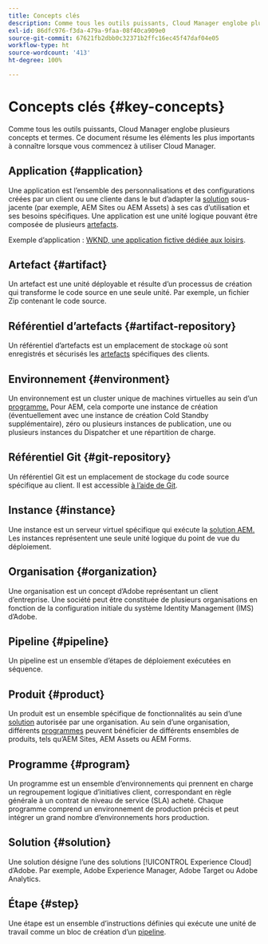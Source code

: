 ```yaml
---
title: Concepts clés
description: Comme tous les outils puissants, Cloud Manager englobe plusieurs concepts et termes. Ce document résume les éléments les plus importants à connaître lorsque vous commencez à utiliser Cloud Manager.
exl-id: 86dfc976-f3da-479a-9faa-08f40ca909e0
source-git-commit: 67621fb2dbb0c32371b2ffc16ec45f47daf04e05
workflow-type: ht
source-wordcount: '413'
ht-degree: 100%

---
```



# Concepts clés {#key-concepts}

Comme tous les outils puissants, Cloud Manager englobe plusieurs concepts et termes. Ce document résume les éléments les plus importants à connaître lorsque vous commencez à utiliser Cloud Manager.

## Application {#application}

Une application est l’ensemble des personnalisations et des configurations créées par un client ou une cliente dans le but d’adapter la [solution](#solution) sous-jacente (par exemple, AEM Sites ou AEM Assets) à ses cas d’utilisation et ses besoins spécifiques. Une application est une unité logique pouvant être composée de plusieurs [artefacts](#artifact).

Exemple d’application : [WKND, une application fictive dédiée aux loisirs](https://experienceleague.adobe.com/docs/experience-manager-learn/getting-started-wknd-tutorial-develop/overview.html?lang=fr).

## Artefact {#artifact}

Un artefact est une unité déployable et résulte d’un processus de création qui transforme le code source en une seule unité. Par exemple, un fichier Zip contenant le code source.

## Référentiel d’artefacts {#artifact-repository}

Un référentiel d’artefacts est un emplacement de stockage où sont enregistrés et sécurisés les [artefacts](#artifact) spécifiques des clients.

## Environnement {#environment}

Un environnement est un cluster unique de machines virtuelles au sein d’un [programme.](#program) Pour AEM, cela comporte une instance de création (éventuellement avec une instance de création Cold Standby supplémentaire), zéro ou plusieurs instances de publication, une ou plusieurs instances du Dispatcher et une répartition de charge.

## Référentiel Git {#git-repository}

Un référentiel Git est un emplacement de stockage du code source spécifique au client. Il est accessible [à l’aide de Git](https://git-scm.com).

## Instance {#instance}

Une instance est un serveur virtuel spécifique qui exécute la [solution AEM.](#solution) Les instances représentent une seule unité logique du point de vue du déploiement.

## Organisation {#organization}

Une organisation est un concept d’Adobe représentant un client d’entreprise. Une société peut être constituée de plusieurs organisations en fonction de la configuration initiale du système Identity Management (IMS) d’Adobe.

## Pipeline {#pipeline}

Un pipeline est un ensemble d’étapes de déploiement exécutées en séquence.

## Produit {#product}

Un produit est un ensemble spécifique de fonctionnalités au sein d’une [solution](#solution) autorisée par une organisation. Au sein d’une organisation, différents [programmes](#program) peuvent bénéficier de différents ensembles de produits, tels qu’AEM Sites, AEM Assets ou AEM Forms.

## Programme {#program}

Un programme est un ensemble d’environnements qui prennent en charge un regroupement logique d’initiatives client, correspondant en règle générale à un contrat de niveau de service (SLA) acheté. Chaque programme comprend un environnement de production précis et peut intégrer un grand nombre d’environnements hors production.

## Solution {#solution}

Une solution désigne l’une des solutions [!UICONTROL Experience Cloud] d’Adobe. Par exemple, Adobe Experience Manager, Adobe Target ou Adobe Analytics.

## Étape {#step}

Une étape est un ensemble d’instructions définies qui exécute une unité de travail comme un bloc de création d’un [pipeline](#pipeline).
